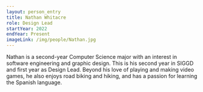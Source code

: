 ```yaml
---
layout: person_entry
title: Nathan Whitacre
role: Design Lead
startYear: 2022
endYear: Present
imageLink: /img/people/Nathan.jpg
---
```

<!--Put description here:-->
Nathan is a second-year Computer Science major with an interest in software engineering and graphic design. This is his second year in SIGGD and first year as Design Lead. Beyond his love of playing and making video games, he also enjoys road biking and hiking, and has a passion for learning the Spanish language.
